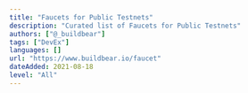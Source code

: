 ```yaml
---
title: "Faucets for Public Testnets"
description: "Curated list of Faucets for Public Testnets"
authors: ["@_buildbear"]
tags: ["DevEx"]
languages: []
url: "https://www.buildbear.io/faucet"
dateAdded: 2021-08-18
level: "All"
---
```

